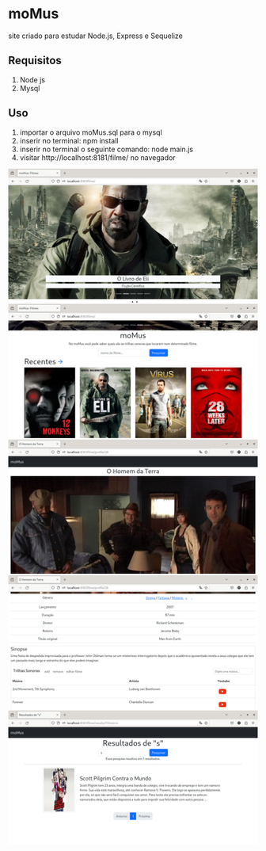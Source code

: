 # moMus

site criado para estudar Node.js, Express e Sequelize 

## Requisitos

1. Node js
2. Mysql

## Uso

1. importar o arquivo moMus.sql para o mysql
2. inserir no terminal: npm install
3. inserir no terminal o seguinte comando: node main.js
4. visitar http://localhost:8181/filme/ no navegador

![2](https://github.com/ThiagoFBastos/moMus/blob/main/2.png)
![1](https://github.com/ThiagoFBastos/moMus/blob/main/1.png)
![3](https://github.com/ThiagoFBastos/moMus/blob/main/3.png)
![4](https://github.com/ThiagoFBastos/moMus/blob/main/4.png)
![5](https://github.com/ThiagoFBastos/moMus/blob/main/5.png)
